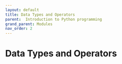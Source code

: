 ```yaml
---
layout: default
title: Data Types and Operators
parent:  Introduction to Python programming
grand_parent: Modules
nav_order: 2
---
```


# Data Types and Operators
